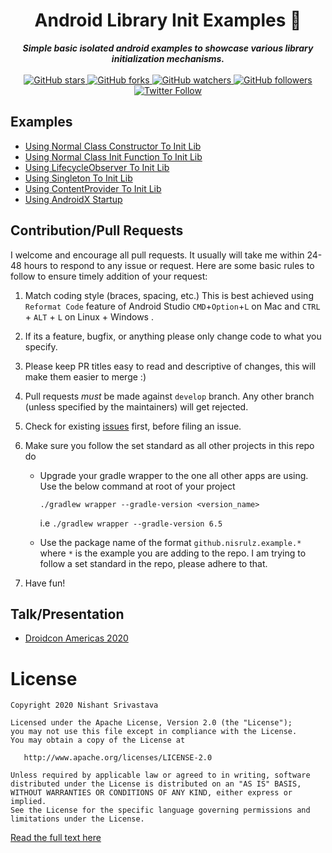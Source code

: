 <div align="center">
<h1>Android Library Init Examples 🚀</h1>
<strong>
  <em>Simple basic isolated android examples to showcase various library initialization mechanisms. </em>
</strong></div>

<br>

<div align="center"><a href="https://github.com/nisrulz/android-lib-init-examples">
  <img src="https://img.shields.io/github/stars/nisrulz/android-lib-init-examples.svg?style=social&amp;label=Star" alt="GitHub stars">
</a> <a href="https://github.com/nisrulz/android-lib-init-examples/fork">
  <img src="https://img.shields.io/github/forks/nisrulz/android-lib-init-examples.svg?style=social&amp;label=Fork" alt="GitHub forks">
</a> <a href="https://github.com/nisrulz/android-lib-init-examples">
  <img src="https://img.shields.io/github/watchers/nisrulz/android-lib-init-examples.svg?style=social&amp;label=Watch" alt="GitHub watchers">
</a> <a href="https://github.com/nisrulz/android-lib-init-examples">
  <img src="https://img.shields.io/github/followers/nisrulz.svg?style=social&amp;label=Follow" alt="GitHub followers">
</a><a href="https://twitter.com/nisrulz">
  <img src="https://img.shields.io/twitter/follow/nisrulz.svg?style=social" alt="Twitter Follow">
</a>

</div>

## Examples
- [Using Normal Class Constructor To Init Lib](/UsingNormalClassConstructorToInitLib) 
- [Using Normal Class Init Function To Init Lib](/UsingNormalClassInitFnToInitLib)
- [Using LifecycleObserver To Init Lib](/UsingLifecycleObserverToInitLib)  
- [Using Singleton To Init Lib](/UsingSingletonToInitLib)
- [Using ContentProvider To Init Lib](/UsingContentProviderToInitLib)
- [Using AndroidX Startup](/UsingAndroidXStartup)

## Contribution/Pull Requests
I welcome and encourage all pull requests. It usually will take me within 24-48 hours to respond to any issue or request. Here are some basic rules to follow to ensure timely addition of your request:
  1. Match coding style (braces, spacing, etc.) This is best achieved using `Reformat Code` feature of Android Studio `CMD`+`Option`+`L` on Mac and `CTRL` + `ALT` + `L` on Linux + Windows .
  2. If its a feature, bugfix, or anything please only change code to what you specify.
  3. Please keep PR titles easy to read and descriptive of changes, this will make them easier to merge :)
  4. Pull requests _must_ be made against `develop` branch. Any other branch (unless specified by the maintainers) will get rejected.
  5. Check for existing [issues](https://github.com/nisrulz/android-lib-init-examples/issues) first, before filing an issue.
  6. Make sure you follow the set standard as all other projects in this repo do

      + Upgrade your gradle wrapper to the one all other apps are using. Use the below command at root of your project

          ```
          ./gradlew wrapper --gradle-version <version_name>
          ```
          i.e `./gradlew wrapper --gradle-version 6.5`
      
      + Use the package name of the format `github.nisrulz.example.*` where `*` is the example you are adding to the repo. I am trying to follow a set standard in the repo, please adhere to that.
  7. Have fun!

## Talk/Presentation
- [Droidcon Americas 2020](https://crushingcode.nisrulz.com/talks/droidcon_americas_2020/)

License
=======

    Copyright 2020 Nishant Srivastava

    Licensed under the Apache License, Version 2.0 (the "License");
    you may not use this file except in compliance with the License.
    You may obtain a copy of the License at

       http://www.apache.org/licenses/LICENSE-2.0

    Unless required by applicable law or agreed to in writing, software
    distributed under the License is distributed on an "AS IS" BASIS,
    WITHOUT WARRANTIES OR CONDITIONS OF ANY KIND, either express or implied.
    See the License for the specific language governing permissions and
    limitations under the License.

[Read the full text here](/LICENSE)
